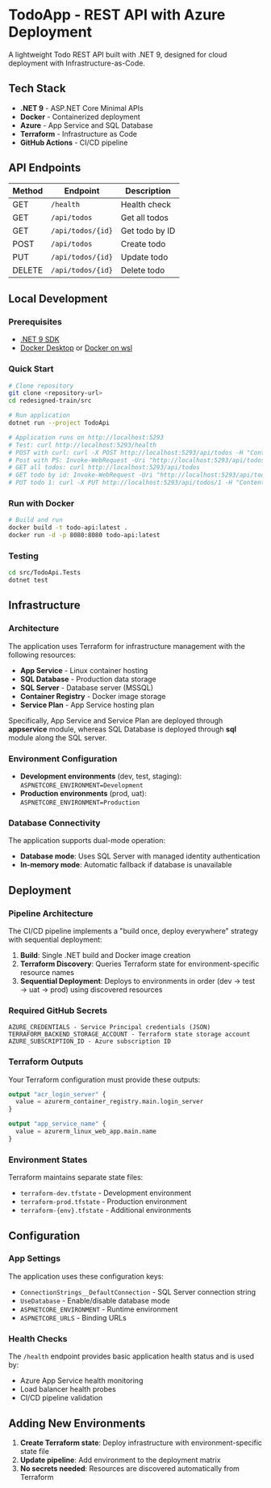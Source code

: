 # TodoApp - REST API with Azure Deployment

A lightweight Todo REST API built with .NET 9, designed for cloud deployment with Infrastructure-as-Code.

## Tech Stack

- **.NET 9** - ASP.NET Core Minimal APIs
- **Docker** - Containerized deployment
- **Azure** - App Service and SQL Database
- **Terraform** - Infrastructure as Code
- **GitHub Actions** - CI/CD pipeline

## API Endpoints

| Method | Endpoint          | Description    |
| ------ | ----------------- | -------------- |
| GET    | `/health`         | Health check   |
| GET    | `/api/todos`      | Get all todos  |
| GET    | `/api/todos/{id}` | Get todo by ID |
| POST   | `/api/todos`      | Create todo    |
| PUT    | `/api/todos/{id}` | Update todo    |
| DELETE | `/api/todos/{id}` | Delete todo    |

## Local Development

### Prerequisites

- [.NET 9 SDK](https://dotnet.microsoft.com/download/dotnet/9.0)
- [Docker Desktop](https://www.docker.com/products/docker-desktop/) or [Docker on wsl](https://get.docker.com)

### Quick Start

```bash
# Clone repository
git clone <repository-url>
cd redesigned-train/src

# Run application
dotnet run --project TodoApi

# Application runs on http://localhost:5293
# Test: curl http://localhost:5293/health
# POST with curl: curl -X POST http://localhost:5293/api/todos -H "Content-Type: application/json" -d "{\"title\":\"My first todo\"}"
# Post with PS: Invoke-WebRequest -Uri "http://localhost:5293/api/todos" -Method POST -ContentType "application/json" -Body '{"title":"My first todo"}'
# GET all todos: curl http://localhost:5293/api/todos
# GET todo by id: Invoke-WebRequest -Uri "http://localhost:5293/api/todos/1"
# PUT todo 1: curl -X PUT http://localhost:5293/api/todos/1 -H "Content-Type: application/json" -d "{\"isCompleted\":true}"
```

### Run with Docker

```bash
# Build and run
docker build -t todo-api:latest .
docker run -d -p 8080:8080 todo-api:latest

```

### Testing

```bash
cd src/TodoApi.Tests
dotnet test
```

## Infrastructure

### Architecture

The application uses Terraform for infrastructure management with the following resources:

- **App Service** - Linux container hosting
- **SQL Database** - Production data storage
- **SQL Server** - Database server (MSSQL)
- **Container Registry** - Docker image storage
- **Service Plan** - App Service hosting plan

Specifically, App Service and Service Plan are deployed through **appservice** module, whereas SQL Database is deployed through **sql** module along the SQL server.

### Environment Configuration

- **Development environments** (dev, test, staging): `ASPNETCORE_ENVIRONMENT=Development`
- **Production environments** (prod, uat): `ASPNETCORE_ENVIRONMENT=Production`

### Database Connectivity

The application supports dual-mode operation:

- **Database mode**: Uses SQL Server with managed identity authentication
- **In-memory mode**: Automatic fallback if database is unavailable

## Deployment

### Pipeline Architecture

The CI/CD pipeline implements a "build once, deploy everywhere" strategy with sequential deployment:

1. **Build**: Single .NET build and Docker image creation
2. **Terraform Discovery**: Queries Terraform state for environment-specific resource names
3. **Sequential Deployment**: Deploys to environments in order (dev → test → uat → prod) using discovered resources

### Required GitHub Secrets

```
AZURE_CREDENTIALS - Service Principal credentials (JSON)
TERRAFORM_BACKEND_STORAGE_ACCOUNT - Terraform state storage account
AZURE_SUBSCRIPTION_ID - Azure subscription ID
```

### Terraform Outputs

Your Terraform configuration must provide these outputs:

```terraform
output "acr_login_server" {
  value = azurerm_container_registry.main.login_server
}

output "app_service_name" {
  value = azurerm_linux_web_app.main.name
}
```

### Environment States

Terraform maintains separate state files:

- `terraform-dev.tfstate` - Development environment
- `terraform-prod.tfstate` - Production environment
- `terraform-{env}.tfstate` - Additional environments

## Configuration

### App Settings

The application uses these configuration keys:

- `ConnectionStrings__DefaultConnection` - SQL Server connection string
- `UseDatabase` - Enable/disable database mode
- `ASPNETCORE_ENVIRONMENT` - Runtime environment
- `ASPNETCORE_URLS` - Binding URLs

### Health Checks

The `/health` endpoint provides basic application health status and is used by:

- Azure App Service health monitoring
- Load balancer health probes
- CI/CD pipeline validation

## Adding New Environments

1. **Create Terraform state**: Deploy infrastructure with environment-specific state file
2. **Update pipeline**: Add environment to the deployment matrix
3. **No secrets needed**: Resources are discovered automatically from Terraform
